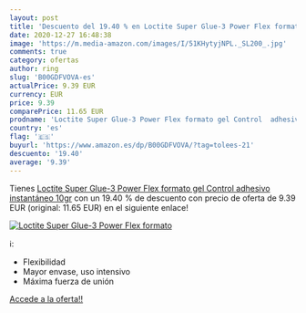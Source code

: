 ```yaml
---
layout: post
title: 'Descuento del 19.40 % en Loctite Super Glue-3 Power Flex formato '
date: 2020-12-27 16:48:38
image: 'https://m.media-amazon.com/images/I/51KHytyjNPL._SL200_.jpg'
comments: true
category: ofertas
author: ring
slug: 'B00GDFVOVA-es'
actualPrice: 9.39 EUR
currency: EUR
price: 9.39
comparePrice: 11.65 EUR
prodname: 'Loctite Super Glue-3 Power Flex formato gel Control  adhesivo instantáneo  10gr'
country: 'es'
flag: '🇪🇸'
buyurl: 'https://www.amazon.es/dp/B00GDFVOVA/?tag=tolees-21'
descuento: '19.40'
average: '9.39'
---
```


Tienes [Loctite Super Glue-3 Power Flex formato gel Control  adhesivo instantáneo  10gr](https://www.amazon.es/dp/B00GDFVOVA/?tag=tolees-21) con un 19.40 % de descuento con precio de oferta de 9.39 EUR (original: 11.65 EUR) en el siguiente enlace!

[![Loctite Super Glue-3 Power Flex formato ](https://m.media-amazon.com/images/I/51KHytyjNPL._SL200_.jpg)](https://www.amazon.es/dp/B00GDFVOVA/?tag=tolees-21)

ℹ️:

- Flexibilidad
- Mayor envase, uso intensivo
- Máxima fuerza de unión

[Accede a la oferta!!](https://www.amazon.es/dp/B00GDFVOVA/?tag=tolees-21)

